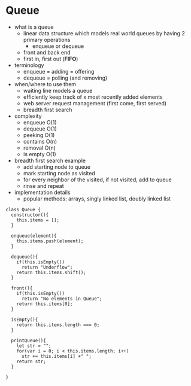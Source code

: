 # Queue 
- what is a queue 
  - linear data structure which models real world queues by having 2 primary operations 
    - enqueue or dequeue 
  - front and back end 
  - first in, first out (**FIFO**)
- terminology 
  - enqueue = adding = offering 
  - dequeue = polling (and removing)
- when/where to use them 
  - waiting line models a queue 
  - efficiently keep track of x most recently added elements 
  - web server request management (first come, first served)
  - breadth first search 
- complexity 
  - enqueue O(1)
  - dequeue O(1)
  - peeking O(1)
  - contains O(n)
  - removal O(n)
  - is empty O(1)
- breadth first search example 
  - add starting node to queue 
  - mark starting node as visited 
  - for every neighbor of the visited, if not visited, add to queue 
  - rinse and repeat 
- implementation details 
  - popular methods: arrays, singly linked list, doubly linked list 

```JS
class Queue { 
  constructor(){ 
    this.items = []; 
  } 

  enqueue(element){     
    this.items.push(element); 
  }

  dequeue(){ 
    if(this.isEmpty()) 
      return "Underflow"; 
    return this.items.shift(); 
  } 

  front(){ 
    if(this.isEmpty()) 
      return "No elements in Queue"; 
    return this.items[0]; 
  } 

  isEmpty(){ 
    return this.items.length === 0; 
  } 

  printQueue(){ 
    let str = ""; 
    for(var i = 0; i < this.items.length; i++) 
      str += this.items[i] +" "; 
    return str; 
  } 

} 
``` 